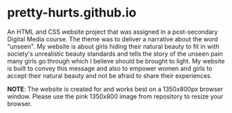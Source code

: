 # pretty-hurts.github.io
An HTML and CSS website project that was assigned in a post-secondary Digital Media course. The theme was to deliver a narrative about the word "unseen". 
My website is about girls hiding their natural beauty to fit in with society's unrealistic beauty standards and tells the story of the unseen pain 
many girls go through which I believe should be brought to light. My website is built to convey this message and also to empower women and girls 
to accept their natural beauty and not be afraid to share their experiences. 

**NOTE**: The website is created for and works best on a 1350x800px browser window. Please use the pink 1350x800 image from repository to resize your browser.
